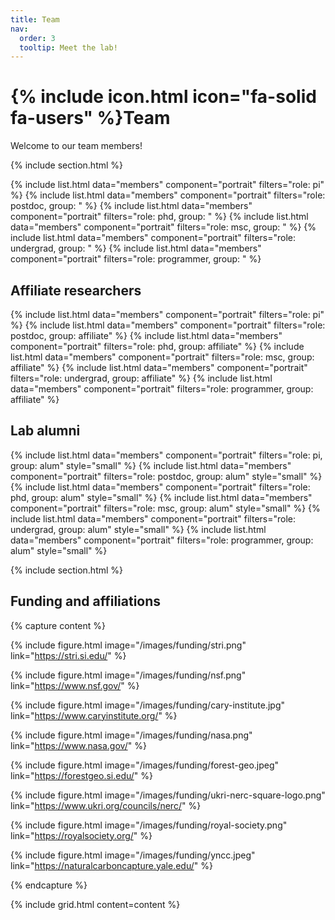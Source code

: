 ```yaml
---
title: Team
nav:
  order: 3
  tooltip: Meet the lab!
---
```


# {% include icon.html icon="fa-solid fa-users" %}Team

Welcome to our team members!

{% include section.html %}

{% include list.html data="members" component="portrait" filters="role: pi" %}
{% include list.html data="members" component="portrait" filters="role: postdoc, group: " %}
{% include list.html data="members" component="portrait" filters="role: phd, group: " %}
{% include list.html data="members" component="portrait" filters="role: msc, group: " %}
{% include list.html data="members" component="portrait" filters="role: undergrad, group: " %}
{% include list.html data="members" component="portrait" filters="role: programmer, group: " %}

## Affiliate researchers

{% include list.html data="members" component="portrait" filters="role: pi" %}
{% include list.html data="members" component="portrait" filters="role: postdoc, group: affiliate" %}
{% include list.html data="members" component="portrait" filters="role: phd, group: affiliate" %}
{% include list.html data="members" component="portrait" filters="role: msc, group: affiliate" %}
{% include list.html data="members" component="portrait" filters="role: undergrad, group: affiliate" %}
{% include list.html data="members" component="portrait" filters="role: programmer, group: affiliate" %}

## Lab alumni

{% include list.html data="members" component="portrait" filters="role: pi, group: alum" style="small" %}
{% include list.html data="members" component="portrait" filters="role: postdoc, group: alum" style="small" %}
{% include list.html data="members" component="portrait" filters="role: phd, group: alum" style="small" %}
{% include list.html data="members" component="portrait" filters="role: msc, group: alum" style="small" %}
{% include list.html data="members" component="portrait" filters="role: undergrad, group: alum" style="small" %}
{% include list.html data="members" component="portrait" filters="role: programmer, group: alum" style="small" %}

{% include section.html %}

## Funding and affiliations

{% capture content %}

{% 
  include figure.html 
  image="/images/funding/stri.png" 
  link="https://stri.si.edu/"
%}

{% 
  include figure.html 
  image="/images/funding/nsf.png" 
  link="https://www.nsf.gov/"
%}

{% 
  include figure.html 
  image="/images/funding/cary-institute.jpg" 
  link="https://www.caryinstitute.org/"
%}

{%
  include figure.html 
  image="/images/funding/nasa.png" 
  link="https://www.nasa.gov/"
%}

{% 
  include figure.html 
  image="/images/funding/forest-geo.jpeg" 
  link="https://forestgeo.si.edu/"
%}

{%
  include figure.html 
  image="/images/funding/ukri-nerc-square-logo.png" 
  link="https://www.ukri.org/councils/nerc/"
%}

{%
  include figure.html 
  image="/images/funding/royal-society.png" 
  link="https://royalsociety.org/"
%}

{%
  include figure.html 
  image="/images/funding/yncc.jpeg" 
  link="https://naturalcarboncapture.yale.edu/"
%}

{% endcapture %}

{% include grid.html content=content %}
